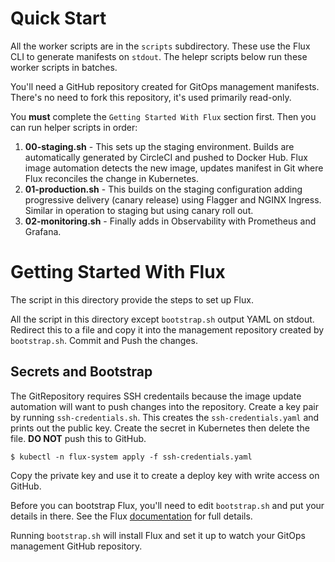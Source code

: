 # Quick Start

All the worker scripts are in the `scripts` subdirectory. These use the Flux CLI to generate manifests on `stdout`.
The helepr scripts below run these worker scripts in batches.

You'll need a GitHub repository created for GitOps management manifests. There's no need to fork this repository,
it's used primarily read-only.

You **must** complete the `Getting Started With Flux` section first. Then you can run helper scripts in order:

1. **00-staging.sh** - This sets up the staging environment. Builds are automatically generated by CircleCI and pushed to Docker Hub. Flux image automation detects the new image, updates manifest in Git where Flux reconciles the change in Kubernetes.
2. **01-production.sh** - This builds on the staging configuration adding progressive delivery (canary release) using Flagger and NGINX Ingress. Similar in operation to staging but using canary roll out.
3. **02-monitoring.sh** - Finally adds in Observability with Prometheus and Grafana.

# Getting Started With Flux

The script in this directory provide the steps to set up Flux.

All the script in this directory except `bootstrap.sh` output YAML on stdout. Redirect this to a file
and copy it into the management repository created by `bootstrap.sh`. Commit and Push the changes.

## Secrets and Bootstrap

The GitRepository requires SSH credentails because the image update automation will want to
push changes into the repository. Create a key pair by running `ssh-credentials.sh`. This
creates the `ssh-credentials.yaml` and prints out the public key. Create the secret in
Kubernetes then delete the file. **DO NOT** push this to GitHub.

```shell
$ kubectl -n flux-system apply -f ssh-credentials.yaml
```

Copy the private key and use it to create a deploy key with write access on GitHub.

Before you can bootstrap Flux, you'll need to edit `bootstrap.sh` and put your details in there. See the Flux
[documentation](https://fluxcd.io/docs/installation/#github-and-github-enterprise) for full details.

Running `bootstrap.sh` will install Flux and set it up to watch your GitOps management GitHub repository.
